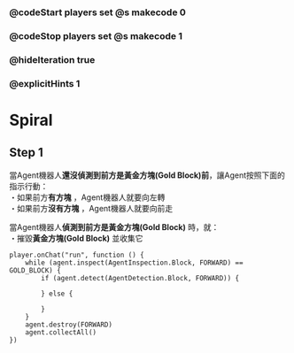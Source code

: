 ### @codeStart players set @s makecode 0
### @codeStop players set @s makecode 1

### @hideIteration true 
### @explicitHints 1


# Spiral

## Step 1
當Agent機器人**還沒偵測到前方是黃金方塊(Gold Block)前**，讓Agent按照下面的指示行動：<br>
・如果前方**有方塊** ，Agent機器人就要向左轉<br>
・如果前方**沒有方塊** ，Agent機器人就要向前走

當Agent機器人**偵測到前方是黃金方塊(Gold Block)** 時，就：<br>
・摧毀**黃金方塊(Gold Block)** 並收集它

```template
player.onChat("run", function () {
    while (agent.inspect(AgentInspection.Block, FORWARD) == GOLD_BLOCK) {
        if (agent.detect(AgentDetection.Block, FORWARD)) {

        } else {
            
        }
    }
    agent.destroy(FORWARD)
    agent.collectAll()
})
```
